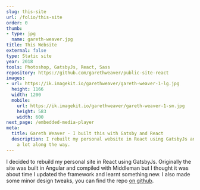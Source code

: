 ```yaml
---
slug: this-site
url: /folio/this-site
order: 0
thumb:
- type: jpg
  name: gareth-weaver.jpg
title: This Website
external: false
type: Static site
year: 2018
tools: Photoshop, GatsbyJs, React, Sass
repository: https://github.com/garethweaver/public-site-react
images:
- url: https://ik.imagekit.io/garethweaver/gareth-weaver-1-lg.jpg
  height: 1166
  width: 1200
  mobile:
    url: https://ik.imagekit.io/garethweaver/gareth-weaver-1-sm.jpg
    height: 583
    width: 600
next_page: /embedded-media-player
meta:
  title: Gareth Weaver - I built this with Gatsby and React
  description: I rebuilt my personal website in React using GatsbyJs and learnt
    a lot along the way.
---
```

I decided to rebuild my personal site in React using GatsbyJs. Originally
the site was built in Angular and compiled with Middleman but I thought it was
about time I updated the framework and learnt something new. I also made some
minor design tweaks, you can find the repo <a href="https://github.com/garethweaver/public-site-react"
target="_blank" rel="noopener noreferrer">on github</a>.</p>
